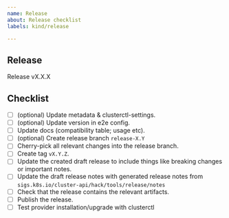 ```yaml
---
name: Release
about: Release checklist
labels: kind/release

---
```


## Release

Release vX.X.X

## Checklist

- [ ] (optional) Update metadata & clusterctl-settings.
- [ ] (optional) Update version in e2e config.
- [ ] Update docs (compatibility table; usage etc).
- [ ] (optional) Create release branch `release-X.Y`
- [ ] Cherry-pick all relevant changes into the release branch.
- [ ] Create tag `vX.Y.Z`.
- [ ] Update the created draft release to include things like breaking changes or important notes.
- [ ] Update the draft release notes with generated release notes from `sigs.k8s.io/cluster-api/hack/tools/release/notes`
- [ ] Check that the release contains the relevant artifacts.
- [ ] Publish the release.
- [ ] Test provider installation/upgrade with clusterctl
